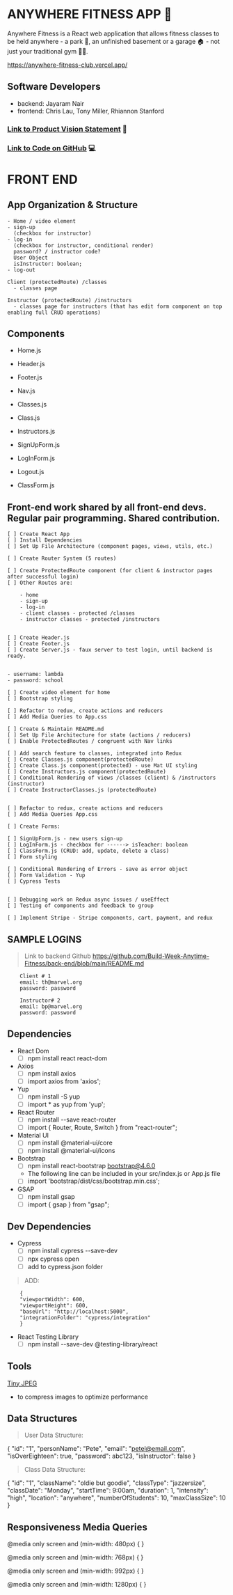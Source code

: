 # ANYWHERE FITNESS APP 📱

Anywhere Fitness is a React web application that allows fitness classes to be held anywhere - a park 🌳, an unfinished basement or a garage 🏠 - not just your traditional gym 💪🏽.


https://anywhere-fitness-club.vercel.app/

## Software Developers

- backend: Jayaram Nair
- frontend: Chris Lau, Tony Miller, Rhiannon Stanford

### [Link to Product Vision Statement](https://docs.google.com/document/d/17laY8Irc5cRqvpqdT3f6nNUofOl09Lr0IAZZsVlr7JE/edit?usp=sharing) 📝

### [Link to Code on GitHub](https://github.com/Build-Week-Anytime-Fitness) 💻

# FRONT END

## App Organization & Structure

    - Home / video element
    - sign-up
      (checkbox for instructor)
    - log-in
      (checkbox for instructor, conditional render)
      password? / instructor code?
      User Object
      isInstructor: boolean;
    - log-out

    Client (protectedRoute) /classes
      - classes page

    Instructor (protectedRoute) /instructors
      - classes page for instructors (that has edit form component on top enabling full CRUD operations)

## Components

- Home.js
- Header.js
- Footer.js
- Nav.js

- Classes.js
- Class.js
- Instructors.js

- SignUpForm.js
- LogInForm.js
- Logout.js
- ClassForm.js

## Front-end work shared by all front-end devs. Regular pair programming. Shared contribution.

    [ ] Create React App
    [ ] Install Dependencies
    [ ] Set Up File Architecture (component pages, views, utils, etc.)

    [ ] Create Router System (5 routes)

    [ ] Create ProtectedRoute component (for client & instructor pages after successful login)
    [ ] Other Routes are:

        - home
        - sign-up
        - log-in
        - client classes - protected /classes
        - instructor classes - protected /instructors


    [ ] Create Header.js
    [ ] Create Footer.js
    [ ] Create Server.js - faux server to test login, until backend is ready.


    - username: lambda
    - password: school

    [ ] Create video element for home
    [ ] Bootstrap styling

    [ ] Refactor to redux, create actions and reducers
    [ ] Add Media Queries to App.css

    [ ] Create & Maintain README.md
    [ ] Set Up File Architecture for state (actions / reducers)
    [ ] Enable ProtectedRoutes / congruent with Nav links

    [ ] Add search feature to classes, integrated into Redux
    [ ] Create Classes.js component(protectedRoute)
    [ ] Create Class.js component(protected) - use Mat UI styling
    [ ] Create Instructors.js component(protectedRoute)
    [ ] Conditional Rendering of views /classes (client) & /instructors (instructor)
    [ ] Create InstructorClasses.js (protectedRoute)


    [ ] Refactor to redux, create actions and reducers
    [ ] Add Media Queries App.css

    [ ] Create Forms:

    [ ] SignUpForm.js - new users sign-up
    [ ] LogInForm.js - checkbox for ------> isTeacher: boolean
    [ ] ClassForm.js (CRUD: add, update, delete a class)
    [ ] Form styling

    [ ] Conditional Rendering of Errors - save as error object
    [ ] Form Validation - Yup
    [ ] Cypress Tests


    [ ] Debugging work on Redux async issues / useEffect
    [ ] Testing of components and feedback to group

    [ ] Implement Stripe - Stripe components, cart, payment, and redux

## SAMPLE LOGINS

> Link to backend Github https://github.com/Build-Week-Anytime-Fitness/back-end/blob/main/README.md

        Client # 1
        email: th@marvel.org
        password: password

        Instructor# 2
        email: bp@marvel.org
        password: password

## Dependencies

- React Dom
    - [ ] npm install react react-dom

- Axios
    - [ ] npm install axios
    - [ ] import axios from 'axios';

- Yup
    - [ ] npm install -S yup
    - [ ] import \* as yup from 'yup';

- React Router
    - [ ] npm install --save react-router
    - [ ] import { Router, Route, Switch } from "react-router";

- Material UI
    - [ ] npm install @material-ui/core
    - [ ] npm install @material-ui/icons

- Bootstrap
    - [ ] npm install react-bootstrap bootstrap@4.6.0
    - The following line can be included in your src/index.js or App.js file
    - [ ] import 'bootstrap/dist/css/bootstrap.min.css';

- GSAP
    - [ ] npm install gsap
    - [ ] import { gsap } from "gsap";

## Dev Dependencies

- Cypress
    - [ ] npm install cypress --save-dev
    - [ ] npx cypress open
    - [ ] add to cypress.json folder

> ADD:

        {
        "viewportWidth": 600,
        "viewportHeight": 600,
        "baseUrl": "http://localhost:5000",
        "integrationFolder": "cypress/integration"
        }

- React Testing Library
    - [ ] npm install --save-dev @testing-library/react

## Tools

[Tiny JPEG](https://tinyjpg.com/)

- to compress images to optimize performance

## Data Structures

> User Data Structure:

  { "id": "1", "personName": "Pete", "email": "petel@email.com", "isOverEighteen": true, "password": abc123, "isInstructor": false }

> Class Data Structure:

  { "id": "1", "className": "oldie but goodie", "classType": "jazzersize", "classDate": "Monday", "startTime": 9:00am, "duration": 1, "intensity": "high", "location": "anywhere", "numberOfStudents": 10, "maxClassSize": 10 }



## Responsiveness Media Queries

<!-- mobile -->
@media only screen and (min-width: 480px) {
}

<!-- tablet -->
@media only screen and (min-width: 768px) {
}

<!-- desktop -->
@media only screen and (min-width: 992px) {
}

<!-- wide-screen -->
@media only screen and (min-width: 1280px) {
}
